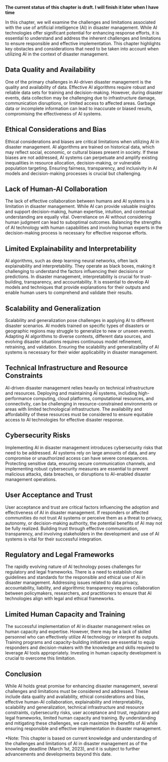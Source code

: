 **The current status of this chapter is draft. I will finish it later when I have time**

In this chapter, we will examine the challenges and limitations associated with the use of artificial intelligence (AI) in disaster management. While AI technologies offer significant potential for enhancing response efforts, it is essential to understand and address the inherent challenges and limitations to ensure responsible and effective implementation. This chapter highlights key obstacles and considerations that need to be taken into account when utilizing AI in the context of disaster management.

Data Quality and Availability
-----------------------------

One of the primary challenges in AI-driven disaster management is the quality and availability of data. Effective AI algorithms require robust and reliable data sets for training and decision-making. However, during disaster events, data collection may be challenging due to infrastructure damage, communication disruptions, or limited access to affected areas. Garbage data or incomplete information can lead to inaccurate or biased results, compromising the effectiveness of AI systems.

Ethical Considerations and Bias
-------------------------------

Ethical considerations and biases are critical limitations when utilizing AI in disaster management. AI algorithms are trained on historical data, which may reflect social, economic, or cultural biases present in society. If these biases are not addressed, AI systems can perpetuate and amplify existing inequalities in resource allocation, decision-making, or vulnerable population targeting. Ensuring fairness, transparency, and inclusivity in AI models and decision-making processes is crucial but challenging.

Lack of Human-AI Collaboration
------------------------------

The lack of effective collaboration between humans and AI systems is a limitation in disaster management. While AI can provide valuable insights and support decision-making, human expertise, intuition, and contextual understanding are equally vital. Overreliance on AI without considering human judgment can lead to suboptimal outcomes. Balancing the strengths of AI technology with human capabilities and involving human experts in the decision-making process is necessary for effective response efforts.

Limited Explainability and Interpretability
-------------------------------------------

AI algorithms, such as deep learning neural networks, often lack explainability and interpretability. They operate as black boxes, making it challenging to understand the factors influencing their decisions or predictions. In disaster management, interpretability is crucial for trust-building, transparency, and accountability. It is essential to develop AI models and techniques that provide explanations for their outputs and enable human users to comprehend and validate their results.

Scalability and Generalization
------------------------------

Scalability and generalization pose challenges in applying AI to different disaster scenarios. AI models trained on specific types of disasters or geographic regions may struggle to generalize to new or unseen events. Adapting AI algorithms to diverse contexts, different data sources, and evolving disaster situations requires continuous model refinement, retraining, and validation. Ensuring the scalability and generalizability of AI systems is necessary for their wider applicability in disaster management.

Technical Infrastructure and Resource Constraints
-------------------------------------------------

AI-driven disaster management relies heavily on technical infrastructure and resources. Deploying and maintaining AI systems, including high-performance computing, cloud platforms, computational resources, and connectivity, can be challenging in resource-constrained environments or areas with limited technological infrastructure. The availability and affordability of these resources must be considered to ensure equitable access to AI technologies for effective disaster response.

Cybersecurity Risks
-------------------

Implementing AI in disaster management introduces cybersecurity risks that need to be addressed. AI systems rely on large amounts of data, and any compromise or unauthorized access can have severe consequences. Protecting sensitive data, ensuring secure communication channels, and implementing robust cybersecurity measures are essential to prevent malicious attacks, data breaches, or disruptions to AI-enabled disaster management operations.

User Acceptance and Trust
-------------------------

User acceptance and trust are critical factors influencing the adoption and effectiveness of AI in disaster management. If responders or affected communities do not trust AI systems or perceive them as a threat to privacy, autonomy, or decision-making authority, the potential benefits of AI may not be fully realized. Building trust through effective communication, transparency, and involving stakeholders in the development and use of AI systems is vital for their successful integration.

Regulatory and Legal Frameworks
-------------------------------

The rapidly evolving nature of AI technology poses challenges for regulatory and legal frameworks. There is a need to establish clear guidelines and standards for the responsible and ethical use of AI in disaster management. Addressing issues related to data privacy, accountability, liability, and algorithmic transparency requires collaboration between policymakers, researchers, and practitioners to ensure that AI technologies align with legal and ethical frameworks.

Limited Human Capacity and Training
-----------------------------------

The successful implementation of AI in disaster management relies on human capacity and expertise. However, there may be a lack of skilled personnel who can effectively utilize AI technology or interpret its outputs. Training programs and capacity-building initiatives are essential to equip responders and decision-makers with the knowledge and skills required to leverage AI tools appropriately. Investing in human capacity development is crucial to overcome this limitation.

Conclusion
----------

While AI holds great promise for enhancing disaster management, several challenges and limitations must be considered and addressed. These include data quality and availability, ethical considerations and bias, effective human-AI collaboration, explainability and interpretability, scalability and generalization, technical infrastructure and resource constraints, cybersecurity risks, user acceptance and trust, regulatory and legal frameworks, limited human capacity and training. By understanding and mitigating these challenges, we can maximize the benefits of AI while ensuring responsible and effective implementation in disaster management.

\*Note: This chapter is based on current knowledge and understanding of the challenges and limitations of AI in disaster management as of the knowledge deadline (March 1st, 2023), and it is subject to further advancements and developments beyond this date.
